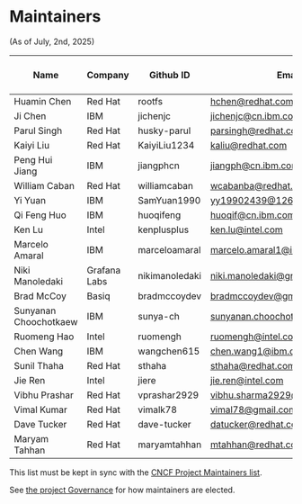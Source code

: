 # Maintainers

<!-- markdownlint-disable  MD013 -->
<!-- Teporarily disable MD013 - Line length to keep the table formatting  -->

(As of July, 2nd, 2025) <!-- For every PR that modifies this file, please update the PR creation date here accordingly -->

| Name                  | Company    | Github ID      | Email                            | Role              | Last sign up |
| --------------------- | ---------- | -------------- | -------------------------------- | ----------------- | ------------ |
| Huamin Chen           | Red Hat    | rootfs         | <hchen@redhat.com>               |                   |              |
| Ji Chen               | IBM        | jichenjc       | <jichenjc@cn.ibm.com>            |                   |              |
| Parul Singh           | Red Hat    | husky-parul    | <parsingh@redhat.com>            |                   |              |
| Kaiyi Liu             | Red Hat    | KaiyiLiu1234   | <kaliu@redhat.com>               |                   |              |
| Peng Hui Jiang        | IBM        | jiangphcn      | <jiangph@cn.ibm.com>             |                   |              |
| William Caban         | Red Hat    | williamcaban   | <wcabanba@redhat.com>            |                   |              |
| Yi Yuan               | IBM        | SamYuan1990    | <yy19902439@126.com>             |                   |              |
| Qi Feng Huo           | IBM        | huoqifeng      | <huoqif@cn.ibm.com>              |                   |              |
| Ken Lu                | Intel      | kenplusplus    | <ken.lu@intel.com>               |                   |              |
| Marcelo Amaral        | IBM        | marceloamaral  | <marcelo.amaral1@ibm.com>        |                   |              |
| Niki Manoledaki       | Grafana Labs | nikimanoledaki | <niki.manoledaki@grafana.com>  |                   |              |
| Brad McCoy            | Basiq      | bradmccoydev   | <bradmccoydev@gmail.com>         |                   |              |
| Sunyanan Choochotkaew | IBM        | sunya-ch       | <sunyanan.choochotkaew1@ibm.com> |                   |              |
| Ruomeng Hao           | Intel      | ruomengh       | <ruomengh@intel.com>             |                   |              |
| Chen Wang             | IBM        | wangchen615    | <chen.wang1@ibm.com>             |                   |              |
| Sunil Thaha           | Red Hat    | sthaha         | <sthaha@redhat.com>              |                   |              |
| Jie Ren               | Intel      | jiere          | <jie.ren@intel.com>              |                   |              |
| Vibhu Prashar         | Red Hat    | vprashar2929   | <vibhu.sharma2929@gmail.com>     |                   |              |
| Vimal Kumar           | Red Hat    | vimalk78       | <vimal78@gmail.com>              |                   |              |
| Dave Tucker           | Red Hat    | dave-tucker    | <datucker@redhat.com>            |                   |              |
| Maryam Tahhan         | Red Hat    | maryamtahhan   | <mtahhan@redhat.com>             |                   |              |
<!-- markdownlint-enable  MD013 -->

This list must be kept in sync with the
[CNCF Project Maintainers list](https://github.com/cncf/foundation/blob/master/project-maintainers.csv).

See [the project Governance](GOVERNANCE.md) for how maintainers are elected.
